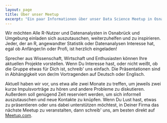 ```yaml
---
layout: page
title: Über unser Meetup
excerpt: "Ein paar Informationen über unser Data Science Meetup in Osnabrück"
---
```


Wir möchten  Alle R-Nutzer und Datenanalysten in Osnabrück und Umgebung einladen sich auszutauschen, weiterzuhelfen und zu inspirieren. Jeder, der an R, angewandter Statistik oder Datenanalysen Interesse hat, egal ob Anfänger/in oder Profi, ist herzlich eingeladen!

Sprecher aus Wissenschaft, Wirtschaft und Enthusiasten können Ihre aktuellen Projekte vorstellen. Wenn Du Interesse hast, oder nicht weißt, ob die Gruppe etwas für Dich ist, schreib' uns einfach. Die Präsentationen sind in Abhängigkeit von der/m Vortragenden auf Deutsch oder Englisch. 

Aktuell haben wir vor, uns etwa alle zwei Monate zu treffen, um jeweils zwei kurze Impulsvorträge zu hören und andere Probleme zu diskutieren. Außerdem soll genügend Zeit reserviert werden, um sich informell auszutauschen und neue Kontakte zu knüpfen. Wenn Du Lust hast, etwas zu präsentieren oder uns dabei unterstützen möchtest, in Deiner Firma das nächste Meetup zu veranstalten, dann schreib' uns, am besten direkt auf [Meetup.com](http://www.meetup.com/de-DE/Osnabrueck-R-und-Data-Science/). 
